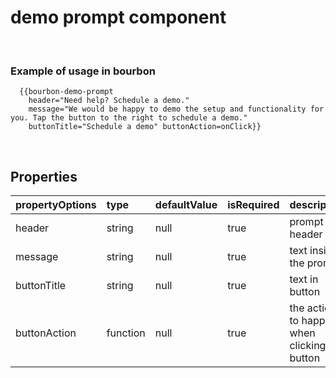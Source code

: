 
# demo prompt component

&nbsp;

### Example of usage in bourbon
```
  {{bourbon-demo-prompt
    header="Need help? Schedule a demo."
    message="We would be happy to demo the setup and functionality for you. Tap the button to the right to schedule a demo."
    buttonTitle="Schedule a demo" buttonAction=onClick}}
```
&nbsp;

## Properties
| propertyOptions | type | defaultValue | isRequired | description | options |
|----------|:----------|:--------------|:------------|:-------------|:------|
| header | string | null | true | prompt header||
| message | string | null| true| text inside the prompt||
| buttonTitle | string | null| true| text in button ||
| buttonAction | function | null | true | the action to happen when clicking the button||
